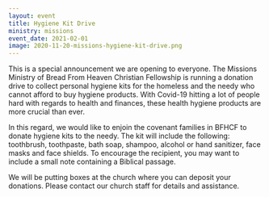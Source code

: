 ```yaml
---
layout: event
title: Hygiene Kit Drive
ministry: missions
event_date: 2021-02-01
image: 2020-11-20-missions-hygiene-kit-drive.png
---
```


This is a special announcement we are opening to everyone. The Missions Ministry of Bread From Heaven Christian Fellowship is running a donation drive to collect personal hygiene kits for the homeless and the needy who cannot afford to buy hygiene products. With Covid-19 hitting a lot of people hard with regards to health and finances, these health hygiene products are more crucial than ever. 

In this regard, we would like to enjoin the covenant families in BFHCF to donate hygiene kits to the needy. The kit will include the following: toothbrush, toothpaste, bath soap, shampoo, alcohol or hand sanitizer, face masks and face shields. To encourage the recipient, you may want to include a small note containing a Biblical passage. 

We will be putting boxes at the church where you can deposit your donations. Please contact our church staff for details and assistance.
